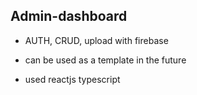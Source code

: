 ## Admin-dashboard
- AUTH, CRUD, upload with firebase
- can be used as a template in the future

- used reactjs typescript